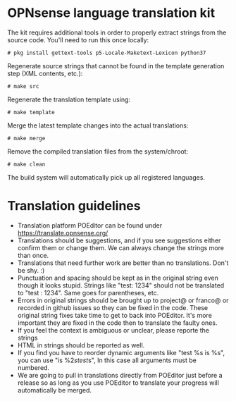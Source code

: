 OPNsense language translation kit
=================================

The kit requires additional tools in order to properly extract strings
from the source code.  You'll need to run this once locally:

    # pkg install gettext-tools p5-Locale-Maketext-Lexicon python37

Regenerate source strings that cannot be found in the template
generation step (XML contents, etc.):

    # make src

Regenerate the translation template using:

    # make template

Merge the latest template changes into the actual translations:

    # make merge

Remove the compiled translation files from the system/chroot:

    # make clean

The build system will automatically pick up all registered languages.

Translation guidelines
======================

* Translation platform POEditor can be found under https://translate.opnsense.org/
* Translations should be suggestions, and if you see suggestions either confirm them or change them. We can always change the strings more than once.
* Translations that need further work are better than no translations. Don't be shy. :)
* Punctuation and spacing should be kept as in the original string even though it looks stupid. Strings like "test: 1234" should not be translated to "test : 1234". Same goes for parentheses, etc.
* Errors in original strings should be brought up to project@ or franco@ or recorded in github issues so they can be fixed in the code. These original string fixes take time to get to back into POEditor. It's more important they are fixed in the code then to translate the faulty ones.
* If you feel the context is ambiguous or unclear, please reporte the strings
* HTML in strings should be reported as well.
* If you find you have to reorder dynamic arguments like "test %s is %s", you can use "is %2$s test %1$s", In this case all arguments must be numbered.
* We are going to pull in translations directly from POEditor just before a release so as long as you use POEditor to translate your progress will automatically be merged.
